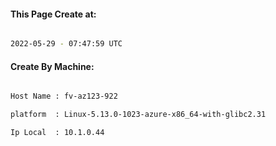 
   
#### This Page Create at:

```bash

2022-05-29 - 07:47:59 UTC

```

#### Create By Machine:

```bash

Host Name : fv-az123-922

platform  : Linux-5.13.0-1023-azure-x86_64-with-glibc2.31

Ip Local  : 10.1.0.44

```

